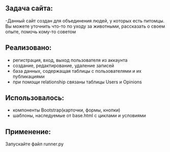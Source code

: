 ## Задача сайта:
-Данный сайт создан для объединения людей, у которых есть питомцы. Вы можете уточнить что-то по уходу за животными,
рассказать о своем опыте, помочь кому-то советом
## Реализовано:
- регистрация, вход, выход пользователя из аккаунта
- создание, редактирование, удаление записей
- база данных, содержащая таблицы с пользователями и их публикациями
- при помощи relationship связаны таблицы Users и Opinions
## Использовалось:
- компоненты Bootstrap(карточки, формы, кнопки)
- шаблоны, наследуемые от base.html c циклами и условиями
## Применение:
Запускайте файл runner.py

